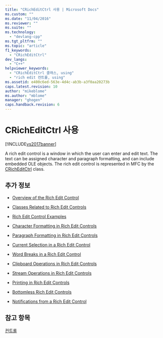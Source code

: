 ```yaml
---
title: "CRichEditCtrl 사용 | Microsoft Docs"
ms.custom: ""
ms.date: "11/04/2016"
ms.reviewer: ""
ms.suite: ""
ms.technology: 
  - "devlang-cpp"
ms.tgt_pltfrm: ""
ms.topic: "article"
f1_keywords: 
  - "CRichEditCtrl"
dev_langs: 
  - "C++"
helpviewer_keywords: 
  - "CRichEditCtrl 클래스, using"
  - "rich edit 컨트롤, using"
ms.assetid: e400c6ed-563e-4d4c-ab3b-a3f0aa20273b
caps.latest.revision: 10
author: "mikeblome"
ms.author: "mblome"
manager: "ghogen"
caps.handback.revision: 6
---
```

# CRichEditCtrl 사용
[!INCLUDE[vs2017banner](../assembler/inline/includes/vs2017banner.md)]

A rich edit control is a window in which the user can enter and edit text.  The text can be assigned character and paragraph formatting, and can include embedded OLE objects.  The rich edit control is represented in MFC by the [CRichEditCtrl](../mfc/reference/cricheditctrl-class.md) class.  
  
## 추가 정보  
  
-   [Overview of the Rich Edit Control](../mfc/overview-of-the-rich-edit-control.md)  
  
-   [Classes Related to Rich Edit Controls](../mfc/classes-related-to-rich-edit-controls.md)  
  
-   [Rich Edit Control Examples](../mfc/rich-edit-control-examples.md)  
  
-   [Character Formatting in Rich Edit Controls](../mfc/character-formatting-in-rich-edit-controls.md)  
  
-   [Paragraph Formatting in Rich Edit Controls](../mfc/paragraph-formatting-in-rich-edit-controls.md)  
  
-   [Current Selection in a Rich Edit Control](../mfc/current-selection-in-a-rich-edit-control.md)  
  
-   [Word Breaks in a Rich Edit Control](../mfc/word-breaks-in-rich-edit-controls.md)  
  
-   [Clipboard Operations in Rich Edit Controls](../mfc/clipboard-operations-in-rich-edit-controls.md)  
  
-   [Stream Operations in Rich Edit Controls](../mfc/stream-operations-in-rich-edit-controls.md)  
  
-   [Printing in Rich Edit Controls](../mfc/printing-in-rich-edit-controls.md)  
  
-   [Bottomless Rich Edit Controls](../mfc/bottomless-rich-edit-controls.md)  
  
-   [Notifications from a Rich Edit Control](../mfc/notifications-from-a-rich-edit-control.md)  
  
## 참고 항목  
 [컨트롤](../mfc/controls-mfc.md)
